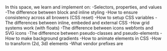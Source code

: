 In this space, we learn and implement on:
-Selectors, properties, and values
-The difference between block and inline styling
-How to ensure consistency across all browers (CSS reset)
-How to setup CSS variables
-The differences between inline, embeded and external CSS
-How grid systems work (with floats)
-The difference between icons webfonts and SVG icons
-The difference between pseudo-classes and pseudo-elements
-How to make background gradients
-How to animate elements in CSS
-How to transform (2d, 3d) elements
-What vendor prefixes are
